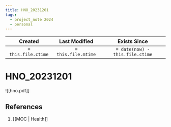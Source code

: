 ```yaml
---
title: HNO_20231201
tags:
  - project_note 2024
  - personal
---
```

|     Created      |  Last Modified   |       Exists Since        |
|:----------------:|:----------------:|:----------------:|
| `= this.file.ctime` | `= this.file.mtime` | `= date(now) - this.file.ctime`|

# HNO_20231201

![[hno.pdf]]
## References
1. [[MOC | Health]]